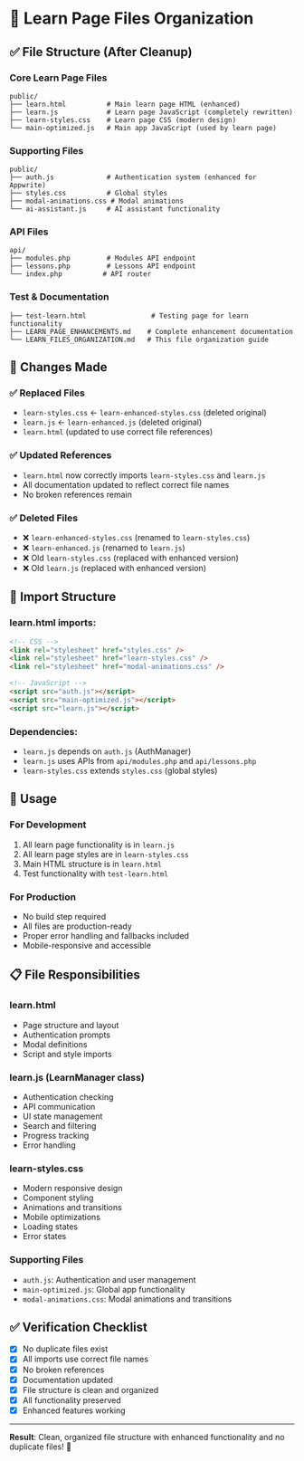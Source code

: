 # 📁 Learn Page Files Organization

## ✅ File Structure (After Cleanup)

### Core Learn Page Files

```
public/
├── learn.html          # Main learn page HTML (enhanced)
├── learn.js            # Learn page JavaScript (completely rewritten)
├── learn-styles.css    # Learn page CSS (modern design)
└── main-optimized.js   # Main app JavaScript (used by learn page)
```

### Supporting Files

```
public/
├── auth.js             # Authentication system (enhanced for Appwrite)
├── styles.css          # Global styles
├── modal-animations.css # Modal animations
└── ai-assistant.js     # AI assistant functionality
```

### API Files

```
api/
├── modules.php         # Modules API endpoint
├── lessons.php         # Lessons API endpoint
└── index.php          # API router
```

### Test & Documentation

```
├── test-learn.html                # Testing page for learn functionality
├── LEARN_PAGE_ENHANCEMENTS.md    # Complete enhancement documentation
└── LEARN_FILES_ORGANIZATION.md   # This file organization guide
```

## 🔄 Changes Made

### ✅ Replaced Files

- `learn-styles.css` ← `learn-enhanced-styles.css` (deleted original)
- `learn.js` ← `learn-enhanced.js` (deleted original)
- `learn.html` (updated to use correct file references)

### ✅ Updated References

- `learn.html` now correctly imports `learn-styles.css` and `learn.js`
- All documentation updated to reflect correct file names
- No broken references remain

### ✅ Deleted Files

- ❌ `learn-enhanced-styles.css` (renamed to `learn-styles.css`)
- ❌ `learn-enhanced.js` (renamed to `learn.js`)
- ❌ Old `learn-styles.css` (replaced with enhanced version)
- ❌ Old `learn.js` (replaced with enhanced version)

## 🎯 Import Structure

### learn.html imports:

```html
<!-- CSS -->
<link rel="stylesheet" href="styles.css" />
<link rel="stylesheet" href="learn-styles.css" />
<link rel="stylesheet" href="modal-animations.css" />

<!-- JavaScript -->
<script src="auth.js"></script>
<script src="main-optimized.js"></script>
<script src="learn.js"></script>
```

### Dependencies:

- `learn.js` depends on `auth.js` (AuthManager)
- `learn.js` uses APIs from `api/modules.php` and `api/lessons.php`
- `learn-styles.css` extends `styles.css` (global styles)

## 🚀 Usage

### For Development

1. All learn page functionality is in `learn.js`
2. All learn page styles are in `learn-styles.css`
3. Main HTML structure is in `learn.html`
4. Test functionality with `test-learn.html`

### For Production

- No build step required
- All files are production-ready
- Proper error handling and fallbacks included
- Mobile-responsive and accessible

## 📋 File Responsibilities

### learn.html

- Page structure and layout
- Authentication prompts
- Modal definitions
- Script and style imports

### learn.js (LearnManager class)

- Authentication checking
- API communication
- UI state management
- Search and filtering
- Progress tracking
- Error handling

### learn-styles.css

- Modern responsive design
- Component styling
- Animations and transitions
- Mobile optimizations
- Loading states
- Error states

### Supporting Files

- `auth.js`: Authentication and user management
- `main-optimized.js`: Global app functionality
- `modal-animations.css`: Modal animations and transitions

## ✅ Verification Checklist

- [x] No duplicate files exist
- [x] All imports use correct file names
- [x] No broken references
- [x] Documentation updated
- [x] File structure is clean and organized
- [x] All functionality preserved
- [x] Enhanced features working

---

**Result**: Clean, organized file structure with enhanced functionality and no duplicate files! 🎉
